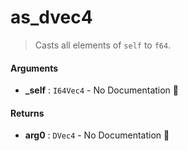# as\_dvec4

>  Casts all elements of `self` to `f64`.

#### Arguments

- **\_self** : `I64Vec4` \- No Documentation 🚧

#### Returns

- **arg0** : `DVec4` \- No Documentation 🚧